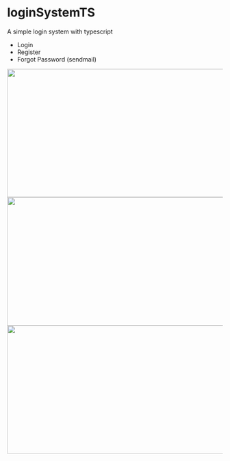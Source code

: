 # loginSystemTS
A simple login system with typescript
- Login
- Register
- Forgot Password (sendmail)

<img src="https://i.imgur.com/PuBSMlw.png" width="600px" height="300px" />
<img src="https://i.imgur.com/1q42r2Z.png" width="600px" height="300px" />
<img src="https://i.imgur.com/93Lbo5r.png" width="600px" height="300px" />
